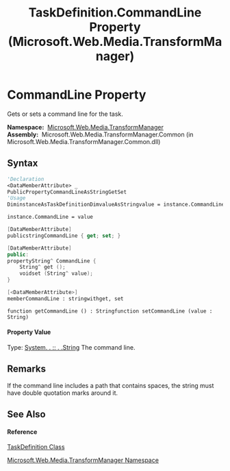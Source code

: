 ﻿---
title: TaskDefinition.CommandLine Property  (Microsoft.Web.Media.TransformManager)
TOCTitle: CommandLine Property
ms:assetid: P:Microsoft.Web.Media.TransformManager.TaskDefinition.CommandLine
ms:mtpsurl: https://msdn.microsoft.com/en-us/library/microsoft.web.media.transformmanager.taskdefinition.commandline(v=VS.90)
ms:contentKeyID: 35520653
ms.date: 06/14/2012
mtps_version: v=VS.90
f1_keywords:
- Microsoft.Web.Media.TransformManager.TaskDefinition.get_CommandLine
- Microsoft.Web.Media.TransformManager.TaskDefinition.CommandLine
- Microsoft.Web.Media.TransformManager.TaskDefinition.set_CommandLine
dev_langs:
- CSharp
- JScript
- VB
- FSharp
- c++
api_location:
- Microsoft.Web.Media.TransformManager.Common.dll
api_name:
- Microsoft.Web.Media.TransformManager.TaskDefinition.CommandLine
- Microsoft.Web.Media.TransformManager.TaskDefinition.get_CommandLine
- Microsoft.Web.Media.TransformManager.TaskDefinition.set_CommandLine
api_type:
- Managed
topic_type:
- apiref
- kbSyntax
product_family_name: VS
ROBOTS: INDEX,FOLLOW
---

# CommandLine Property

Gets or sets a command line for the task.

**Namespace:**  [Microsoft.Web.Media.TransformManager](microsoft-web-media-transformmanager-namespace.md)  
**Assembly:**  Microsoft.Web.Media.TransformManager.Common (in Microsoft.Web.Media.TransformManager.Common.dll)

## Syntax

``` vb
'Declaration
<DataMemberAttribute> _
PublicPropertyCommandLineAsStringGetSet
'Usage
DiminstanceAsTaskDefinitionDimvalueAsStringvalue = instance.CommandLine

instance.CommandLine = value
```

``` csharp
[DataMemberAttribute]
publicstringCommandLine { get; set; }
```

``` c++
[DataMemberAttribute]
public:
propertyString^ CommandLine {
    String^ get ();
    voidset (String^ value);
}
```

``` fsharp
[<DataMemberAttribute>]
memberCommandLine : stringwithget, set
```

``` jscript
function getCommandLine () : Stringfunction setCommandLine (value : String)
```

#### Property Value

Type: [System. . :: . .String](https://msdn.microsoft.com/en-us/library/s1wwdcbf\(v=vs.90\))  
The command line.  

## Remarks

If the command line includes a path that contains spaces, the string must have double quotation marks around it.

## See Also

#### Reference

[TaskDefinition Class](taskdefinition-class-microsoft-web-media-transformmanager.md)

[Microsoft.Web.Media.TransformManager Namespace](microsoft-web-media-transformmanager-namespace.md)

